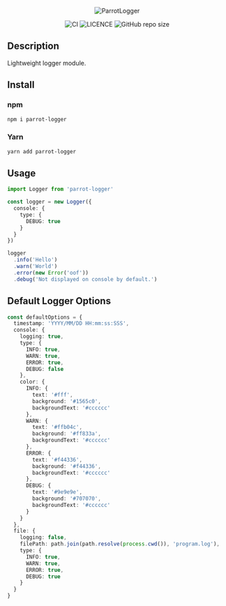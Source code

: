 <div
  align="center"
>

![ParrotLogger](https://github.com/InkoHX/parrot-logger/blob/master/media/ParrotLogger.png?raw=true)

![CI](https://github.com/InkoHX/parrot-logger/workflows/CI/badge.svg)
![LICENCE](https://img.shields.io/github/license/InkoHX/logger-renew?label=LICENCE&style=flat-square)
![GitHub repo size](https://img.shields.io/github/repo-size/InkoHX/logger-renew)

</div>

## Description

Lightweight logger module.

## Install

### npm

```bash
npm i parrot-logger
```

### Yarn

```bash
yarn add parrot-logger
```

## Usage

```ts
import Logger from 'parrot-logger'

const logger = new Logger({
  console: {
    type: {
      DEBUG: true
    }
  }
})

logger
  .info('Hello')
  .warn('World')
  .error(new Error('oof'))
  .debug('Not displayed on console by default.')
```

## Default Logger Options

```ts
const defaultOptions = {
  timestamp: 'YYYY/MM/DD HH:mm:ss:SSS',
  console: {
    logging: true,
    type: {
      INFO: true,
      WARN: true,
      ERROR: true,
      DEBUG: false
    },
    color: {
      INFO: {
        text: '#fff',
        background: '#1565c0',
        backgroundText: '#cccccc'
      },
      WARN: {
        text: '#ffb04c',
        background: '#ff833a',
        backgroundText: '#cccccc'
      },
      ERROR: {
        text: '#f44336',
        background: '#f44336',
        backgroundText: '#cccccc'
      },
      DEBUG: {
        text: '#9e9e9e',
        background: '#707070',
        backgroundText: '#cccccc'
      }
    }
  },
  file: {
    logging: false,
    filePath: path.join(path.resolve(process.cwd()), 'program.log'),
    type: {
      INFO: true,
      WARN: true,
      ERROR: true,
      DEBUG: true
    }
  }
}
```
